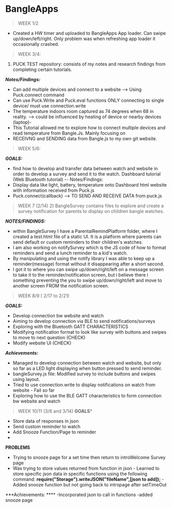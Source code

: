 # BangleApps
> WEEK 1/2
- Created a HW timer and uploaded to BangleApps App loader. Can swipe up/down/left/right. Only problem was when refreshing app loader it occasionally crashed.

> WEEK 3/4:
1) PUCK TEST repository: consists of my notes and research findings from completing certain tutorials.

***Notes/Findings:***
- Can add multiple devices and connect to a website --> Using Puck.connect command
- Can use Puck.Write and Puck.eval functions ONLY connecting to single device/ must use connection.write
- The temperature indoors room captured as 74 degrees when 68 in reality.
     --> could be influenced by heating of device or nearby devices (laptop)-
- This Tutorial allowed me to explore how to connect multiple devices and read temperature from Bangle.Js. Mainly focusing on
- RECEIVNG and SENDING data from Bangle.js to my own git website.

> WEEK 5/6:

***GOALS:***
- find how to develop and transfer data between watch and website in order to develop a survey and send it to the watch.
Dashboard tutorial (Web Bluetooth tutorial) -- Notes/Findings: 
- Display data like light, battery, temperature onto Dashboard html website with information received from Puck.js
- Puck.connect(callback) --> TO SEND AND RECEIVE DATA from puck.js

> WEEK 7 (2/14)
     2) BangleSurvey contains files to explore and create a survey notification for parents to display on children bangle watches.
   
***NOTES/FINDINGS:***
   - within BangleSurvey I have a ParentalRemindPlatform folder, where I created a test.html file of a static UI. It is a platform where parents can send default or custom reminders to their children's watches. 
   - I am also working on notifySurvey which is the JS code of how to format reminders and send a lunch reminder to a kid's watch.
   - By manipulating and using the notify library I was able to keep up a reminder(message) format without it disappearing after a short second. 
   - I got it to where you can swipe up/down/right/left on a message screen to take it to the reminder/notification screen, but i believe there i something preventing the you to swipe up/down/right/left and move to another screen FROM the notification screen.
   
> WEEK 8/9 ( 2/17 to 2/21)

***GOALS:***
- Develop connection bw website and watch 
- Aiming to develop connection via BLE to send notifications/surveys
- Exploring with the Bluetooth GATT CHARACTERISTICS
- Modifying notification format to look like survey with buttons and swipes to move to next question (CHECK)
- Modify website UI (CHECK)

***Achievements:***
- Managed to develop connection between watch and website, but only so far as a LED light displaying when button pressed to send reminder.
- bangleSurvey.js file: Modified survey to include buttons and swipes using layout.
- Tried to use connection.write to display notifications on watch from website - Fail so far
- Exploring how to use the BLE GATT characteristics to form connection bw website and watch

> WEEK 10/11 (3/6 and 3/14) 
**GOALS*** 
- Store data of responses in json 
- Send custom reminder to watch 
- Add Snooze Function/Page to reminder
- 
****PROBLEMS****
- Trying to snooze page for a set time then return to introWelcome Survey page
- Was trying to store values returned from function in json - Learned to store specific json data in specific functions 
using the following command:
**require("Storage").writeJSON("fileName",[json to add]);**
-Added snooze function but not going back to intropage after setTimeOut

***Achievements: ****
-Incorporated json to call in functions
-added snooze page
